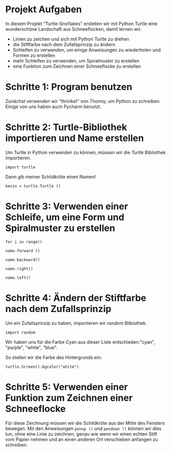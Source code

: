 # Projekt Aufgaben

In diesem Projekt "Turtle-Snoflakes" erstellen wir mit Python Turtle eine wunderschöne Landschaft aus Schneeflocken, damit lernen wir:
* Linien zu zeichen und sich mit Python Turtle zu drehen
* die Stiftfarbe nach dem Zufallsprinzip zu ändern
* Schleifen zu verwenden, um einige Anweisungen zu wiederholen und Formen zu erstellen
* mehr Schleifen zu verwenden, um Spiralmuster zu erstellen
* eine Funktion zum Zeichnen einer Schneeflocke zu erstellen

# Schritte 1: Program benutzen 

Zunächst verwenden wir "thrinket" von Thonny, um Python zu schreiben. Einige von uns haben auch Pycharm benutzt.  


# Schritte 2:  Turtle-Bibliothek importieren und Name erstellen

Um Turtle in Python verwenden zu können, müssen wir die *Turtle* Bibliothek importieren. 

```import turtle```

Dann gib meiner Schildkröte einen Namen!

```kevin = turtle.Turtle ()```

# Schritte 3: Verwenden einer Schleife, um eine Form und Spiralmuster zu erstellen

```for i in range()```
  
```name.forward ()```
  
```name.backward()```
  
```name.right()```
  
```name.left()```
  

# Schritte 4: Ändern der Stiftfarbe nach dem Zufallsprinzip

Um ein Zufallsprinzip zu haben, importieren wir *random* Bilbiothek.

```import random```

Wir haben uns für die Farbe Cyan aus dieser Liste entschieden:"cyan", "purple", "white", "blue".

So stellen wir die Farbe des Hintergrunds ein:

```turtle.Screen().bgcolor("white")```


# Schritte 5: Verwenden einer Funktion zum Zeichnen einer Schneeflocke

Für diese Zeichnung müssen wir die Schildkröte aus der Mitte des Fensters bewegen. 
Mit den Anweisungen ```penup ()``` und ```pendown ()``` können wir dies tun, ohne eine Linie zu zeichnen, 
genau wie wenn wir einen echten Stift vom Papier nehmen und an einen anderen Ort verschieben anfangen zu schreiben.
       
      

